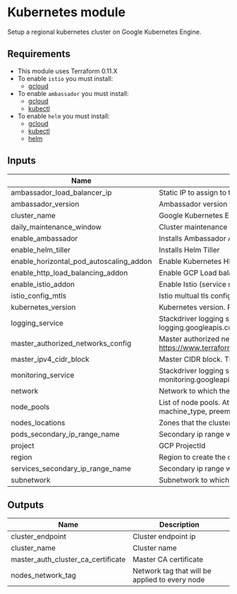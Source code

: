 # Kubernetes module

Setup a regional kubernetes cluster on Google Kubernetes Engine.

## Requirements

- This module uses Terraform 0.11.X
- To enable `istio` you must install:
  - [gcloud](https://cloud.google.com/sdk/install)
- To enable `ambassador` you must install:
  - [gcloud](https://cloud.google.com/sdk/install)
  - [kubectl](https://kubernetes.io/docs/tasks/tools/install-kubectl/)
- To enable `helm` you must install:
  - [gcloud](https://cloud.google.com/sdk/install)
  - [kubectl](https://kubernetes.io/docs/tasks/tools/install-kubectl/)
  - [helm](https://helm.sh/docs/using_helm/)

## Inputs

| Name | Description | Type | Default | Required |
|------|-------------|:----:|:-----:|:-----:|
| ambassador\_load\_balancer\_ip | Static IP to assign to the LoadBalancer created for Ambassador | string | `""` | no |
| ambassador\_version | Ambassador version to install when enable_ambassador = true | string | `"0.40.2"` | no |
| cluster\_name | Google Kubernetes Engine cluster name | string | n/a | yes |
| daily\_maintenance\_window | Cluster maintenance window | string | `"03:00"` | no |
| enable\_ambassador | Installs Ambassador API Gateway | string | `"false"` | no |
| enable\_helm\_tiller | Installs Helm Tiller | string | `"false"` | no |
| enable\_horizontal\_pod\_autoscaling\_addon | Enable Kubernetes HPA addon | string | `"true"` | no |
| enable\_http\_load\_balancing\_addon | Enable GCP Load balancer addon | string | `"true"` | no |
| enable\_istio\_addon | Enable Istio (service mesh) addon | string | `"false"` | no |
| istio\_config\_mtls | Istio multual tls configuration. Possible values are MTLS_STRICT or MTLS_PERMISSIVE | string | `"MTLS_PERMISSIVE"` | no |
| kubernetes\_version | Kubernetes version. Possible values are latest or a specific version | string | `"latest"` | no |
| logging\_service | Stackdriver logging service name. Possible values are logging.googleapis.com or logging.googleapis.com/kubernetes (beta) | string | `"logging.googleapis.com"` | no |
| master\_authorized\_networks\_config | Master authorized networks config. Docs: https://www.terraform.io/docs/providers/google/r/container_cluster.html#master_authorized_networks_config | list | `<list>` | no |
| master\_ipv4\_cidr\_block | Master CIDR block. This range should not overlap any other ranges in the cluster network | string | `"192.168.0.0/28"` | no |
| monitoring\_service | Stackdriver logging service name. Possible values are monitoring.googleapis.com or monitoring.googleapis.com/kubernetes (beta) | string | `"monitoring.googleapis.com"` | no |
| network | Network to which the cluster is connected | string | n/a | yes |
| node\_pools | List of node pools. Attributes: name (required), min_node_count, max_node_count, disk_type, disk_size, machine_type, preemptible, service_account | list | `<list>` | no |
| nodes\_locations | Zones that the cluster nodes will run | list | `<list>` | no |
| pods\_secondary\_ip\_range\_name | Secondary ip range will be used for Pods IPs | string | n/a | yes |
| project | GCP ProjectId | string | `""` | no |
| region | Region to create the cluster | string | n/a | yes |
| services\_secondary\_ip\_range\_name | Secondary ip range will be used for Services IPs | string | n/a | yes |
| subnetwork | Subnetwork to which the cluster is connected | string | n/a | yes |

## Outputs

| Name | Description |
|------|-------------|
| cluster\_endpoint | Cluster endpoint ip |
| cluster\_name | Cluster name |
| master\_auth\_cluster\_ca\_certificate | Master CA certificate |
| nodes\_network\_tag | Network tag that will be applied to every node |

